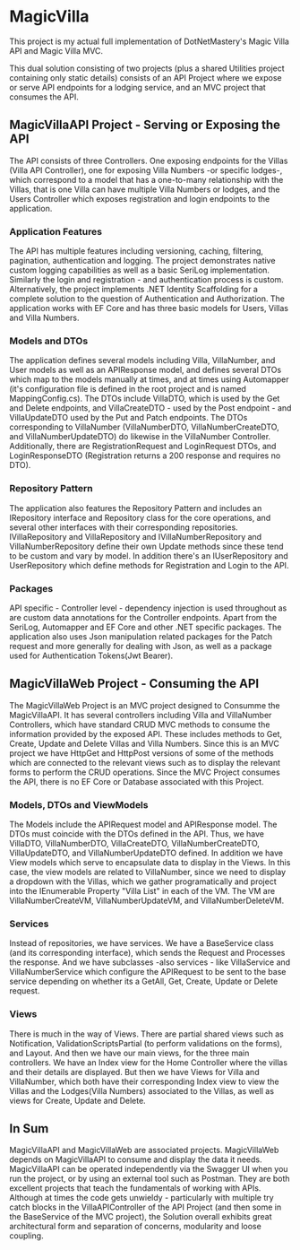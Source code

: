 # MagicVilla
This project is my actual full implementation of DotNetMastery's Magic Villa API and Magic Villa MVC.

This dual solution consisting of two projects (plus a shared Utilities project containing only static details) consists of an API Project where we expose or serve API endpoints for a lodging service, and an MVC project that consumes the API.

## MagicVillaAPI Project - Serving or Exposing the API

The API consists of three Controllers. One exposing endpoints for the Villas (Villa API Controller), one for exposing Villa Numbers -or specific lodges-, which correspond to a model that has a one-to-many relationship with the Villas, that is one Villa can have multiple Villa Numbers or lodges, and the Users Controller which exposes registration and login endpoints to the application.

### Application Features
The API has multiple features including versioning, caching, filtering, pagination, authentication and logging. The project demonstrates native custom logging capabilities as well as a basic SeriLog implementation. Similarly the login and registration - and authentication process is custom. Alternatively, the project implements .NET Identity Scaffolding for a complete solution to the question of Authentication and Authorization. The application works with EF Core and has three basic models for Users, Villas and Villa Numbers.

### Models and DTOs
The application defines several models including Villa, VillaNumber, and User models as well as an APIResponse model, and defines several DTOs which map to the models manually at times, and at times using Automapper (it's configuration file is defined in the root project and is named MappingConfig.cs). The DTOs include VillaDTO, which is used by the Get and Delete endpoints, and VillaCreateDTO - used by the Post endpoint - and VillaUpdateDTO used by the Put and Patch endpoints. The DTOs corresponding to VillaNumber (VillaNumberDTO, VillaNumberCreateDTO, and VillaNumberUpdateDTO) do likewise in the VillaNumber Controller. Additionally, there are RegistrationRequest and LoginRequest DTOs, and LoginResponseDTO (Registration returns a 200 response and requires no DTO).

### Repository Pattern
The application also features the Repository Pattern and includes an IRepository interface and Repository class for the core operations, and several other interfaces with their corresponding repositories. IVillaRepository and VillaRepository and IVillaNumberRepository and VillaNumberRepository define their own Update methods since these tend to be custom and vary by model. In addition there's an IUserRepository and UserRepository which define methods for Registration and Login to the API.

### Packages
API specific - Controller level - dependency injection is used throughout as are custom data annotations for the Controller endpoints. Apart from the SeriLog, Automapper and EF Core and other .NET specific packages. The application also uses Json manipulation related packages for the Patch request and more generally for dealing with Json, as well as a package used for Authentication Tokens(Jwt Bearer). 

## MagicVillaWeb Project - Consuming the API

The MagicVillaWeb Project is an MVC project designed to Consumme the MagicVillaAPI. It has several controllers including Villa and VillaNumber Controllers, which have standard CRUD MVC methods to consume the information provided by the exposed API. These includes methods to Get, Create, Update and Delete Villas and Villa Numbers. Since this is an MVC project we have HttpGet and HttpPost versions of some of the methods which are connected to the relevant views such as to display the relevant forms to perform the CRUD operations. Since the MVC Project consumes the API, there is no EF Core or Database associated with this Project.

### Models, DTOs and ViewModels
The Models include the APIRequest model and APIResponse model. The DTOs must coincide with the DTOs defined in the API. Thus, we have VillaDTO, VillaNumberDTO, VillaCreateDTO, VillaNumberCreateDTO, VillaUpdateDTO, and VillaNumberUpdateDTO defined. In addition we have View models which serve to encapsulate data to display in the Views. In this case, the view models are related to VillaNumber, since we need to display a dropdown with the Villas, which we gather programatically and project into the IEnumerable Property "Villa List" in each of the VM. The VM are VillaNumberCreateVM, VillaNumberUpdateVM, and VillaNumberDeleteVM.

### Services
Instead of repositories, we have services. We have a BaseService class (and its corresponding interface), which sends the Request and Processes the response. And we have subclasses -also services - like VillaService and VillaNumberService which configure the APIRequest to be sent to the base service depending on whether its a GetAll, Get, Create, Update or Delete request.

### Views
There is much in the way of Views. There are partial shared views such as Notification, ValidationScriptsPartial (to perform validations on the forms), and Layout. And then we have our main views, for the three main controllers. We have an Index view for the Home Controller where the villas and their details are displayed. But then we have Views for Villa and VillaNumber, which both have their corresponding Index view to view the Villas and the Lodges(Villa Numbers) associated to the Villas, as well as views for Create, Update and Delete.

## In Sum
MagicVillaAPI and MagicVillaWeb are associated projects. MagicVillaWeb depends on MagicVillaAPI to consume and display the data it needs. MagicVillaAPI can be operated independently via the Swagger UI when you run the project, or by using an external tool such as Postman. They are both excellent projects that teach the fundamentals of working with APIs. Although at times the code gets unwieldy - particularly with multiple try catch blocks in the VillaAPIController of the API Project (and then some in the BaseService of the MVC project), the Solution overall exhibits great architectural form and separation of concerns, modularity and loose coupling.

